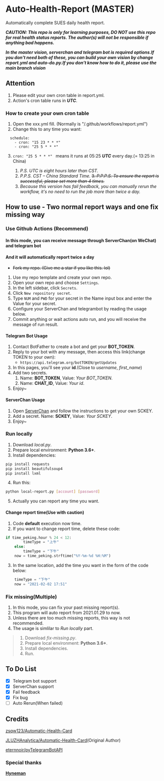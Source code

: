 # Auto-Health-Report (MASTER)
Automatically complete SUES daily health report.

***CAUTION: This repo is only for learning purposes, DO NOT use this repo for real health status reports. The author(s) will not be responsible if anything bad happens.***

***In the master vision, serverchan and telegram bot is required options.If you don't need both of these, you can build your own vision by change report.yml and auto-do.py.If you don't know how to do it, please use the main branch vision***

## Attention

1. Please edit your own cron table in report.yml.
2. Action's cron table runs in ***UTC***.

### How to create your own cron table

1. Open the xxx.yml fill. (Normally is "/.github/workflows/report.yml")
2. Change this to any time you want:
```
  schedule:
    - cron: "15 23 * * *" 
    - cron: "25 5 * * *" 
```
3. `cron: "25 5 * * *" ` means it runs at 05:25 ***UTC*** every day.(= 13:25 in China)

   1. *P.S. UTC is eight hours later than CST.*
   2. *P.P.S. CST – China Standard Time.*
   ~~3. *P.P.P.S. To ensure the report is successful, please set more than 4 times.*~~
   3. *Because this version has fail feedback, you can manually rerun the workflow, it's no need to run the job more than twice a day.*

## How to use - Two normal report ways and one fix missing way

### Use Github Actions (Recommend)

#### In this mode, you can receive message through ServerChan(on WeChat) and telegram bot

#### And it will automatically report twice a day 

- ~~Fork my repo. (Give me a star if you like this. lol)~~
1. Use my repo template and create your own repo.
2. Open your own repo and choose `Settings`.
3. In the left sidebar, click `Secrets`.
4. Click `New repository secret`.
5. Type `NUM` and `PWD` for your secret in the Name input box and enter the Value for your secret.
6. Configure your ServerChan and telegrambot by reading the usage below.
7. Commit anything or wait actions auto run, and you will receive the message of run result.

#### Telegram Bot Usage

1. Contact BotFather to create a bot and get your **BOT_TOKEN**.
2. Reply to your bot with any message, then access this link(change TOKEN to your own):
   - `https://api.telegram.org/botTOKEN/getUpdates`
3. In this pages, you'll see your **id**.(Close to *username*, *first_name*)
4. Add two secrets. 
   1. Name: **BOT_TOKEN**, Value: *Your BOT_TOKEN*.
   2. Name: **CHAT_ID**, Value: *Your id*.
5. Enjoy~

#### ServerChan Usage

1. Open [ServerChan](http://sc.ftqq.com/) and follow the instructions to get your own SCKEY.
2. Add a secret. Name: **SCKEY**, Value: *Your SCKEY*.
3. Enjoy~

### Run locally

1. Download *local.py*.
2. Prepare local environment: **Python 3.6+**.
3. Install dependencies:

```python
pip install requests
pip install beautifulsoup4
pip install lxml
```

4. Run this:

```bash
python local-report.py [account] [password]
```

5. Actually you can report any time you want.

#### Change report time(Use with caution)

1. Code **default** execution now time.
2. If you want to change report time, delete these code:

```python
if time_peking.hour % 24 < 12:
        timeType = "上午"
    else:
        timeType = "下午"
    now = time_peking.strftime("%Y-%m-%d %H:%M")
```

3. In the same location, add the time you want in the form of the code below:

```python
    timeType = "下午"
    now = "2021-02-02 17:51"
```

### Fix missing(Multiple)

1. In this mode, you can fix your past missing report(s).
2. This program will auto report from 2021.01.29 to now.
3. Unless there are too much missing reports, this way is not recommended. 
4. The usage is simlilar to *Run locally* part.
>1. Download *fix-missing.py*.
>2. Prepare local environment: **Python 3.6+**.
>3. Install dependencies.
>4. Run.

## To Do List

- [x] Telegram bot support
- [x] ServerChan support
- [x] Fail feedback
- [x] Fix bug
- [ ] Auto Rerun(When failed)

## Credits

[zsqw123/Automatic-Health-Card](https://github.com/zsqw123/Automatic-Health-Card)

[JLUZHAnalytica/Automatic-Health-Card](https://github.com/JLUZHAnalytica/Automatic-Health-Card)(Original Author)

[eternnoir/pyTelegramBotAPI](https://github.com/eternnoir/pyTelegramBotAPI)

### Special thanks

[**Hyneman**](https://github.com/HynemanKan)
